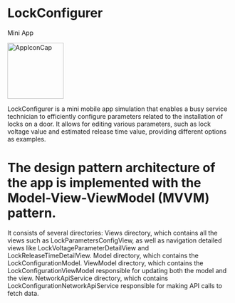 # LockConfigurer
Mini App

<img width="126" alt="AppIconCap" src="https://github.com/Ghassen21/LockConfigurer/assets/72602715/223c9b1e-3354-437c-9869-81796f469dd3">

LockConfigurer is a mini mobile app simulation that enables a busy service technician to efficiently configure parameters related to the installation of locks on a door. It allows for editing various parameters, such as lock voltage value and estimated release time value, providing different options as examples. 

# The design pattern architecture of the app is implemented with the  Model-View-ViewModel (MVVM) pattern. 

It consists of several directories:
Views directory, which contains all the views such as LockParametersConfigView, as well as navigation detailed views like LockVoltageParameterDetailView and LockReleaseTimeDetailView.
Model directory, which contains the LockConfigurationModel.
ViewModel directory, which contains the LockConfigurationViewModel responsible for updating both the model and the view.
NetworkApiService directory, which contains LockConfigurationNetworkApiService responsible for making API calls to fetch data.
